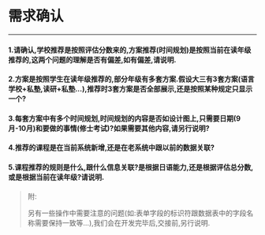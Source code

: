 
# 需求确认

***

#### 1.请确认,学校推荐是按照评估分数来的,方案推荐(时间规划)是按照当前在读年级推荐的,这两个问题的理解是否有偏差,如有偏差,请说明.

#### 2.方案是按照学生在读年级推荐的,部分年级有多套方案.假设大三有3套方案(语言学校+私塾,读研+私塾...),推荐时3套方案是否全部展示,还是按照某种规定只显示一个?

#### 3.每套方案中有多个时间规划,时间规划的内容是否如设计图上,只需要日期(9月-10月)和要做的事情(修士考试)?如果需要其他内容,请另行说明?

#### 4.推荐的课程是在当前系统新增,还是在老系统中跟以前的数据关联?

#### 5.课程推荐的规则是什么,跟什么信息关联?是根据日语能力,还是根据评估总分数,或是根据当前在读年级?请说明.

> 附:
> 
> 	另有一些操作中需要注意的问题(如:表单字段的标识符跟数据表中的字段名称需要保持一致等...),我们会在开发完毕后,交接前,另行说明.